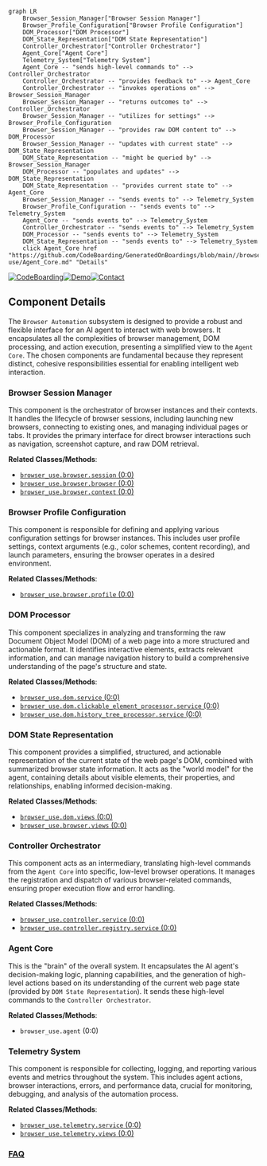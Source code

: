 ```mermaid
graph LR
    Browser_Session_Manager["Browser Session Manager"]
    Browser_Profile_Configuration["Browser Profile Configuration"]
    DOM_Processor["DOM Processor"]
    DOM_State_Representation["DOM State Representation"]
    Controller_Orchestrator["Controller Orchestrator"]
    Agent_Core["Agent Core"]
    Telemetry_System["Telemetry System"]
    Agent_Core -- "sends high-level commands to" --> Controller_Orchestrator
    Controller_Orchestrator -- "provides feedback to" --> Agent_Core
    Controller_Orchestrator -- "invokes operations on" --> Browser_Session_Manager
    Browser_Session_Manager -- "returns outcomes to" --> Controller_Orchestrator
    Browser_Session_Manager -- "utilizes for settings" --> Browser_Profile_Configuration
    Browser_Session_Manager -- "provides raw DOM content to" --> DOM_Processor
    Browser_Session_Manager -- "updates with current state" --> DOM_State_Representation
    DOM_State_Representation -- "might be queried by" --> Browser_Session_Manager
    DOM_Processor -- "populates and updates" --> DOM_State_Representation
    DOM_State_Representation -- "provides current state to" --> Agent_Core
    Browser_Session_Manager -- "sends events to" --> Telemetry_System
    Browser_Profile_Configuration -- "sends events to" --> Telemetry_System
    Agent_Core -- "sends events to" --> Telemetry_System
    Controller_Orchestrator -- "sends events to" --> Telemetry_System
    DOM_Processor -- "sends events to" --> Telemetry_System
    DOM_State_Representation -- "sends events to" --> Telemetry_System
    click Agent_Core href "https://github.com/CodeBoarding/GeneratedOnBoardings/blob/main//browser-use/Agent_Core.md" "Details"
```
[![CodeBoarding](https://img.shields.io/badge/Generated%20by-CodeBoarding-9cf?style=flat-square)](https://github.com/CodeBoarding/GeneratedOnBoardings)[![Demo](https://img.shields.io/badge/Try%20our-Demo-blue?style=flat-square)](https://www.codeboarding.org/demo)[![Contact](https://img.shields.io/badge/Contact%20us%20-%20contact@codeboarding.org-lightgrey?style=flat-square)](mailto:contact@codeboarding.org)

## Component Details

The `Browser Automation` subsystem is designed to provide a robust and flexible interface for an AI agent to interact with web browsers. It encapsulates all the complexities of browser management, DOM processing, and action execution, presenting a simplified view to the `Agent Core`. The chosen components are fundamental because they represent distinct, cohesive responsibilities essential for enabling intelligent web interaction.

### Browser Session Manager
This component is the orchestrator of browser instances and their contexts. It handles the lifecycle of browser sessions, including launching new browsers, connecting to existing ones, and managing individual pages or tabs. It provides the primary interface for direct browser interactions such as navigation, screenshot capture, and raw DOM retrieval.


**Related Classes/Methods**:

- <a href="https://github.com/browser-use/browser-use/blob/master/browser_use/browser/session.py#L0-L0" target="_blank" rel="noopener noreferrer">`browser_use.browser.session` (0:0)</a>
- <a href="https://github.com/browser-use/browser-use/blob/master/browser_use/browser/browser.py#L0-L0" target="_blank" rel="noopener noreferrer">`browser_use.browser.browser` (0:0)</a>
- <a href="https://github.com/browser-use/browser-use/blob/master/browser_use/browser/context.py#L0-L0" target="_blank" rel="noopener noreferrer">`browser_use.browser.context` (0:0)</a>


### Browser Profile Configuration
This component is responsible for defining and applying various configuration settings for browser instances. This includes user profile settings, context arguments (e.g., color schemes, content recording), and launch parameters, ensuring the browser operates in a desired environment.


**Related Classes/Methods**:

- <a href="https://github.com/browser-use/browser-use/blob/master/browser_use/browser/profile.py#L0-L0" target="_blank" rel="noopener noreferrer">`browser_use.browser.profile` (0:0)</a>


### DOM Processor
This component specializes in analyzing and transforming the raw Document Object Model (DOM) of a web page into a more structured and actionable format. It identifies interactive elements, extracts relevant information, and can manage navigation history to build a comprehensive understanding of the page's structure and state.


**Related Classes/Methods**:

- <a href="https://github.com/browser-use/browser-use/blob/master/browser_use/dom/service.py#L0-L0" target="_blank" rel="noopener noreferrer">`browser_use.dom.service` (0:0)</a>
- <a href="https://github.com/browser-use/browser-use/blob/master/browser_use/dom/clickable_element_processor/service.py#L0-L0" target="_blank" rel="noopener noreferrer">`browser_use.dom.clickable_element_processor.service` (0:0)</a>
- <a href="https://github.com/browser-use/browser-use/blob/master/browser_use/dom/history_tree_processor/service.py#L0-L0" target="_blank" rel="noopener noreferrer">`browser_use.dom.history_tree_processor.service` (0:0)</a>


### DOM State Representation
This component provides a simplified, structured, and actionable representation of the current state of the web page's DOM, combined with summarized browser state information. It acts as the "world model" for the agent, containing details about visible elements, their properties, and relationships, enabling informed decision-making.


**Related Classes/Methods**:

- <a href="https://github.com/browser-use/browser-use/blob/master/browser_use/dom/views.py#L0-L0" target="_blank" rel="noopener noreferrer">`browser_use.dom.views` (0:0)</a>
- <a href="https://github.com/browser-use/browser-use/blob/master/browser_use/browser/views.py#L0-L0" target="_blank" rel="noopener noreferrer">`browser_use.browser.views` (0:0)</a>


### Controller Orchestrator
This component acts as an intermediary, translating high-level commands from the `Agent Core` into specific, low-level browser operations. It manages the registration and dispatch of various browser-related commands, ensuring proper execution flow and error handling.


**Related Classes/Methods**:

- <a href="https://github.com/browser-use/browser-use/blob/master/browser_use/controller/service.py#L0-L0" target="_blank" rel="noopener noreferrer">`browser_use.controller.service` (0:0)</a>
- <a href="https://github.com/browser-use/browser-use/blob/master/browser_use/controller/registry/service.py#L0-L0" target="_blank" rel="noopener noreferrer">`browser_use.controller.registry.service` (0:0)</a>


### Agent Core
This is the "brain" of the overall system. It encapsulates the AI agent's decision-making logic, planning capabilities, and the generation of high-level actions based on its understanding of the current web page state (provided by `DOM State Representation`). It sends these high-level commands to the `Controller Orchestrator`.


**Related Classes/Methods**:

- `browser_use.agent` (0:0)


### Telemetry System
This component is responsible for collecting, logging, and reporting various events and metrics throughout the system. This includes agent actions, browser interactions, errors, and performance data, crucial for monitoring, debugging, and analysis of the automation process.


**Related Classes/Methods**:

- <a href="https://github.com/browser-use/browser-use/blob/master/browser_use/telemetry/service.py#L0-L0" target="_blank" rel="noopener noreferrer">`browser_use.telemetry.service` (0:0)</a>
- <a href="https://github.com/browser-use/browser-use/blob/master/browser_use/telemetry/views.py#L0-L0" target="_blank" rel="noopener noreferrer">`browser_use.telemetry.views` (0:0)</a>




### [FAQ](https://github.com/CodeBoarding/GeneratedOnBoardings/tree/main?tab=readme-ov-file#faq)